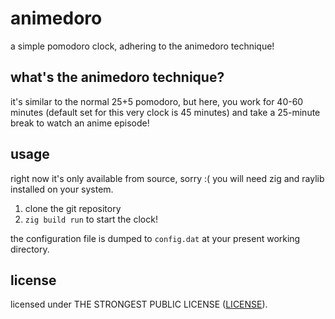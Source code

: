 # animedoro

a simple pomodoro clock, adhering to the animedoro technique!

## what's the animedoro technique?

it's similar to the normal 25+5 pomodoro, but here, you work for 40-60 minutes (default set for this very clock is 45 minutes) and take a 25-minute break to watch an anime episode!

## usage

right now it's only available from source, sorry :( you will need zig and raylib installed on your system.

1. clone the git repository
2. `zig build run` to start the clock!

the configuration file is dumped to `config.dat` at your present working directory.

## license

licensed under THE STRONGEST PUBLIC LICENSE ([LICENSE](LICENSE)).
